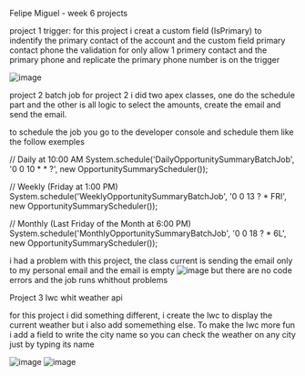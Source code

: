 Felipe Miguel - week 6 projects


project 1 trigger:
for this project i creat a custom field (IsPrimary) to indentify the primary contact of the account and the custom field primary contact phone
the validation for only allow 1 primery contact and the primary phone and replicate the primary phone number is on the trigger

![image](https://github.com/felipeMiguel1/osf--week-6---felipe-miguel/assets/116683605/2fe79fb5-9981-4d43-8c12-b54f36510b64)

project 2 batch job
for project 2 i did two apex classes, one do the schedule part and the other is all logic to select the amounts, create the email and send the email.  

to schedule the job you go to the developer console and schedule them like the follow exemples

// Daily at 10:00 AM
System.schedule('DailyOpportunitySummaryBatchJob', '0 0 10 * * ?', new OpportunitySummaryScheduler());

// Weekly (Friday at 1:00 PM)
System.schedule('WeeklyOpportunitySummaryBatchJob', '0 0 13 ? * FRI', new OpportunitySummaryScheduler());

// Monthly (Last Friday of the Month at 6:00 PM)
System.schedule('MonthlyOpportunitySummaryBatchJob', '0 0 18 ? * 6L', new OpportunitySummaryScheduler());



i had a problem with this project, the class current is sending the email only to my personal email and the email is empty
![image](https://github.com/felipeMiguel1/osf--week-6---felipe-miguel/assets/116683605/eeba0c6b-ef56-4e61-9b00-7df1cbdbe838)
but there are no code errors and the job runs whithout problems


Project 3 lwc whit weather api

for this project i did something different, i create the lwc to display the current weather but i also add somemething else. To make the lwc more fun i add a field to write the city name so you can check the weather on any city just by typing its name


![image](https://github.com/felipeMiguel1/osf--week-6---felipe-miguel/assets/116683605/27c10f31-5653-4217-9bfe-5c728f7dd9f2)
![image](https://github.com/felipeMiguel1/osf--week-6---felipe-miguel/assets/116683605/12a2caa7-ae6b-4767-be3f-dced041208e7)


